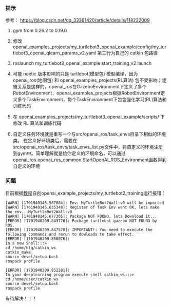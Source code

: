 ### 提示
参考： https://blog.csdn.net/qq_33361420/article/details/118222009

1. gym from 0.26.2 to 0.19.0

2. 修改 openai_examples_projects/my_turtlebot3_openai_example/config/my_turtlebot3_openai_qlearn_params_v2.yaml 第三行为自己的 catkin 包路径

3. roslaunch my_turtlebot3_openai_example start_training_v2.launch

4. 可能 noetic 版本影响的只是 turtlebot(模型包) 模型编译，因为 openai_ros(地图包) 和 openai_examples_projects(RL算法) 包不受影响；逻辑关系是这样的，openai_ros在GazeboEnvironment下定义了多个RobotEnvironment，openai_examples_projects根据RobotEnvironment定义多个TaskEnvironment，每个TaskEnvironment下包含强化学习(RL)算法和训练代码

5. 在 openai_examples_projects/my_turtlebot3_openai_example/scripts/ 下修改 RL 算法和训练代码

6. 自定义任务环境就是重写一个与src/openai_ros/task_envs目录下相似的环境类， 在定义好环境类后，需要在src/openai_ros/task_envs/task_envs_list.py文件中，将自定义的环境注册到gym中。简单理解就是给你定义的环境命名，可以通过openai_ros.openai_ros_common.StartOpenAI_ROS_Environment函数得到自定义的环境

### 问题
目前根据[教程](http://wiki.ros.org/openai_ros/TurtleBot2%20with%20openai_ros)自创openai_example_projects/my_turtlebot2_training运行报错：
```
[WARN] [1701940145.567084]: Env: MyTurtleBot2Wall-v0 will be imported
[WARN] [1701940145.635348]: Register of Task Env went OK, lets make the env...MyTurtleBot2Wall-v0
[WARN] [1701940145.677305]: Package NOT FOUND, lets Download it...
[ERROR] [1701940209.843776]: Package turtlebot_gazebo NOT FOUND by ROS.
[ERROR] [1701940209.847578]: IMPORTANT!: You need to execute the following commands and rerun to dowloads to take effect.
[ERROR] [1701940209.850076]: 
In a new Shell:::>
cd /home/hlq/catkin_ws
catkin_make
source devel/setup.bash
rospack profile

[ERROR] [1701940209.852281]: 
In your deeplearning program execute shell catkin_ws:::>
cd /home/user/catkin_ws
source devel/setup.bash
rospack profile

```

有待解决！！！
